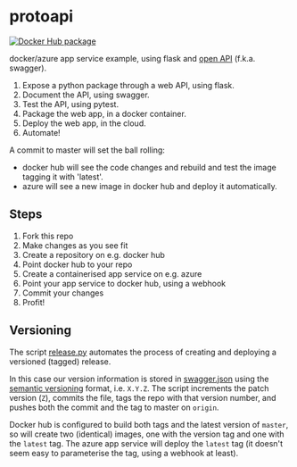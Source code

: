 # protoapi

[dockerhub-badge]: https://img.shields.io/badge/images%20on-Docker%20Hub-blue.svg
[dockerhub-link]: https://hub.docker.com/repository/docker/virgesmith/protoapi

[![Docker Hub package][dockerhub-badge]][dockerhub-link]

docker/azure app service example, using flask and [open API](https://swagger.io/specification/) (f.k.a. swagger).

1. Expose a python package through a web API, using flask.
2. Document the API, using swagger.
3. Test the API, using pytest.
4. Package the web app, in a docker container.
5. Deploy the web app, in the cloud.
6. Automate!

A commit to master will set the ball rolling:

- docker hub will see the code changes and rebuild and test the image tagging it with 'latest'.
- azure will see a new image in docker hub and deploy it automatically.

## Steps

1. Fork this repo
2. Make changes as you see fit
3. Create a repository on e.g. docker hub
4. Point docker hub to your repo
5. Create a containerised app service on e.g. azure
6. Point your app service to docker hub, using a webhook
7. Commit your changes
8. Profit!

## Versioning

The script [release.py](./scripts/release.py) automates the process of creating and deploying a versioned (tagged) release.

In this case our version information is stored in [swagger.json](./static/swagger.json) using the [semantic versioning](https://semver.org/) format, i.e. `X.Y.Z`. The script increments the patch version (`Z`), commits the file, tags the repo with that version number, and pushes both the commit and the tag to master on `origin`.

Docker hub is configured to build both tags and the latest version of `master`, so will create two (identical) images, one with the version tag and one with the `latest` tag. The azure app service will deploy the `latest` tag (it doesn't seem easy to parameterise the tag, using a webhook at least).
